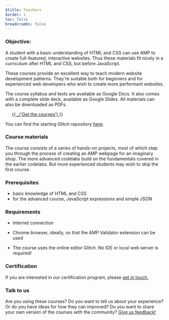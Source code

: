 ```yaml
---
$title: Teachers
$order: 1
toc: false
breadcrumbs: false
---
```




### Objective:

A student with a basic understanding of HTML and CSS can use AMP to create full-featured, interactive websites. Thus these materials fit nicely in a curriculum after HTML and CSS, but before JavaScript.

These courses provide an excellent way to teach modern website development patterns. They're suitable both for beginners and for experienced web developers who wish to create more performant websites.

The course syllabus and texts are available as Google Docs. It also comes with a complete slide deck, available as Google Slides. All materials can also be downloaded as PDFs.

<a id="get-courses" href="https://drive.google.com/drive/folders/1QE_C-RmOjG8Sa_DGKQNzcOytXnEE5qoA" target="_blank" style="margin: 1.5em" class="ap-a-btn">{{ _('Get the courses') }}</a>

You can find the starting Glitch repository <a href="https://glitch.com/~showy-way" target="_blank">here</a>.

### Course materials

The course consists of a series of hands-on projects, most of which step you through the process of creating an AMP webpage for an imaginary shop. The more advanced codelabs build on the fundamentals covered in the earlier codelabs. But more experienced students may wish to skip the first course.

### Prerequisites

- basic knowledge of HTML and CSS
- for the advanced course, JavaScript expressions and simple JSON

### Requirements

- Internet connection

- Chrome browser, ideally, so that the AMP Validator extension can be used

- The course uses the online editor Glitch. No IDE or local web server is required!

### Certification
If you are interested in our certification program, please <a href="mailto:morsssss@amp.dev">get in touch.</a>

### Talk to us
Are you using these courses? Do you want to tell us about your experience? Or do you have ideas for how they can improved? Do you want to share your own version of the courses with the community? <a href="https://docs.google.com/forms/d/1H0qp9m5jq2ZaiaoU9zWu3Vd_WRGuluV7xPs14jxneSA/viewform" target="_blank">Give us feedback!</a>
